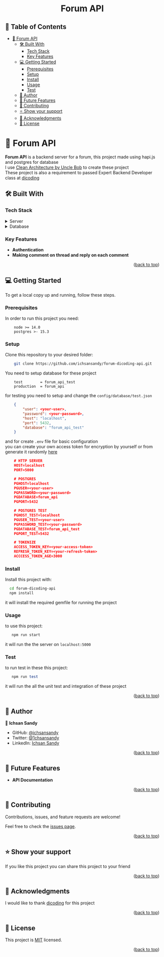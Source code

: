 <a name="readme-top"></a>

<div align="center">

  <h1><b>Forum API</b></h1>

</div>

<!-- TABLE OF CONTENTS -->

## 📗 Table of Contents

- [📖 Forum API ](#-gemstone-blog-)
  - [🛠 Built With ](#-built-with-)
    - [Tech Stack ](#tech-stack-)
    - [Key Features ](#key-features-)
  - [💻 Getting Started ](#-getting-started-)
    - [Prerequisites](#prerequisites)
    - [Setup](#setup)
    - [Install](#install)
    - [Usage](#usage)
    - [Test](#test)
  - [👥 Author ](#-author-)
  - [🔭 Future Features ](#-future-features-)
  - [🤝 Contributing ](#-contributing-)
  - [⭐️ Show your support ](#️-show-your-support-)
  - [🙏 Acknowledgments ](#-acknowledgments-)
  - [📝 License ](#-license-)

<!-- PROJECT DESCRIPTION -->

# 📖 Forum API <a name="about-project"></a>

**Forum API** is a backend server for a forum, this project made using hapi.js and postgres for database
<br>
I use [Clean Architecture by Uncle Bob](https://blog.cleancoder.com/uncle-bob/2012/08/13/the-clean-architecture.html) to create these project
<br>
These project is also a requirement to passed Expert Backend Developer class at [dicoding](https://www.dicoding.com/)


## 🛠 Built With <a name="built-with"></a>

### Tech Stack <a name="tech-stack"></a>

<details>
    <summary>Server</summary>
        <li><a href="https://nodejs.org/en">Node</a></li>
</details>
<details>
      <summary>Database</summary>
        <li><a href="https://www.postgresql.org/">Postgres</a></li>
</details>

<!-- Features -->

### Key Features <a name="key-features"></a>

- **Authentication**
- **Making comment on thread and reply on each comment**

<p align="right">(<a href="#readme-top">back to top</a>)</p>

<!-- LIVE DEMO

## 🚀 Live Demo <a name="live-demo"></a>

- [Live Demo Link](https://stock-wise.vercel.app/)

<p align="right">(<a href="#readme-top">back to top</a>)</p> -->

<!-- GETTING STARTED -->

## 💻 Getting Started <a name="getting-started"></a>

To get a local copy up and running, follow these steps.

### Prerequisites

In order to run this project you need:

```
    node >= 14.0
    postgres >- 15.3
```

### Setup

Clone this repository to your desired folder:

```bash
    git clone https://github.com/ichsansandy/forum-dicoding-api.git
```

You need to setup database for these project

```
    test        = forum_api_test
    production  = forum_api
```

for testing you need to setup and change the ```config/database/test.json```

```json
    {
        "user": <your-user>,
        "password": <your-password>,
        "host": "localhost",
        "port": 5432,
        "database": "forum_api_test"
    }
```

and for create  ```.env``` file for basic configuration
<br>
you can create your own access token for encryption by yourself or from generate it randomly [here](https://generate-random.org/api-token-generator)
```json
    # HTTP SERVER
    HOST=localhost
    PORT=5000

    # POSTGRES
    PGHOST=localhost
    PGUSER=<your-user>
    PGPASSWORD=<your-password>
    PGDATABASE=forum_api
    PGPORT=5432

    # POSTGRES TEST
    PGHOST_TEST=localhost
    PGUSER_TEST=<your-user>
    PGPASSWORD_TEST=<your-password>
    PGDATABASE_TEST=forum_api_test
    PGPORT_TEST=5432

    # TOKENIZE
    ACCESS_TOKEN_KEY=<your-access-token>
    REFRESH_TOKEN_KEY=<your-refresh-token>
    ACCCESS_TOKEN_AGE=3000

```

### Install

Install this project with:

```bash
  cd forum-dicoding-api
  npm install
```

it will install the required gemfile for running the project

### Usage

to use this project:

```bash
   npm run start
```

it will run the the server on ```localhost:5000```

### Test

to run test in these this project:

```ruby
   npm run test
```

it will run the all the unit test and integration of these project




<p align="right">(<a href="#readme-top">back to top</a>)</p>


## 👥 Author <a name="author"></a>

👤 **Ichsan Sandy**

- GitHub: [@ichsansandy](https://github.com/ichsansandy)
- Twitter: [@1chsansandy](https://twitter.com/1chsansandy)
- LinkedIn: [Ichsan Sandy](https://linkedin.com/in/ichsans)


<p align="right">(<a href="#readme-top">back to top</a>)</p>

<!-- FUTURE FEATURES -->

## 🔭 Future Features <a name="future-features"></a>

- **API Documentation**


<p align="right">(<a href="#readme-top">back to top</a>)</p>

<!-- CONTRIBUTING -->

## 🤝 Contributing <a name="contributing"></a>

Contributions, issues, and feature requests are welcome!

Feel free to check the [issues page](../../issues/).

<p align="right">(<a href="#readme-top">back to top</a>)</p>

<!-- SUPPORT -->

## ⭐️ Show your support <a name="support"></a>

If you like this project you can share this project to your friend

<p align="right">(<a href="#readme-top">back to top</a>)</p>

<!-- ACKNOWLEDGEMENTS -->

## 🙏 Acknowledgments <a name="acknowledgements"></a>

I would like to thank [dicoding](https://www.dicoding.com/) for this project

<p align="right">(<a href="#readme-top">back to top</a>)</p>

<!-- LICENSE -->

## 📝 License <a name="license"></a>

This project is [MIT](./LICENSE) licensed.

<p align="right">(<a href="#readme-top">back to top</a>)</p>

